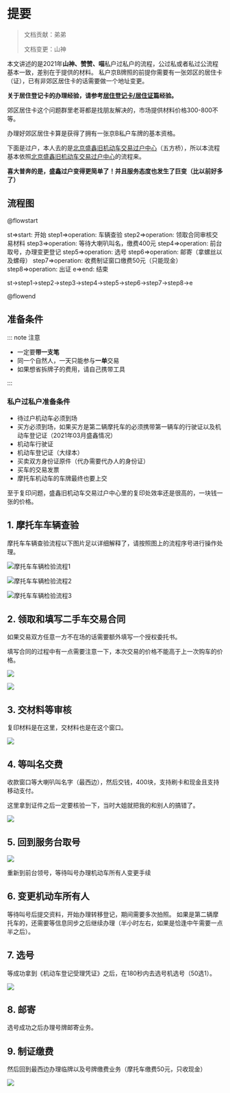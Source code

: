 # 提要
> 文档贡献：弟弟
> 
> 文档变更：山神

本文讲述的是2021年**山神、赞赞、喵**私户过私户的流程，公过私或者私过公流程基本一致，差别在于提供的材料。
私户京B牌照的前提你需要有一张郊区的居住卡（证），已有非郊区居住卡的话需要做一个地址变更。

**关于居住登记卡的办理经验，请参考[居住登记卡/居住证](/driver-license/tmpid.html)篇经验。**

郊区居住卡这个问题群里老哥都是找朋友解决的，市场提供材料价格300-800不等。

办理好郊区居住卡算是获得了拥有一张京B私户车牌的基本资格。

下面是过户，本人去的是[北京盛鑫旧机动车交易过户中心](https://ditu.amap.com/place/B0FFI906F0)（五方桥），所以本流程基本依照[北京盛鑫旧机动车交易过户中心](https://ditu.amap.com/place/B0FFI906F0)的流程来。

**喜大普奔的是，盛鑫过户变得更简单了！并且服务态度也发生了巨变（比以前好多了）**


## 流程图

@flowstart

st=>start: 开始
step1=>operation: 车辆查验
step2=>operation: 领取合同审核交易材料
step3=>operation: 等待大喇叭叫名，缴费400元
step4=>operation: 前台取号，办理变更登记
step5=>operation: 选号
step6=>operation: 邮寄（拿螺丝以及螺母）
step7=>operation: 收费制证窗口缴费50元（只能现金）
step8=>operation: 出证
e=>end: 结束

st->step1->step2->step3->step4->step5->step6->step7->step8->e

@flowend

## 准备条件

::: note 注意

- 一定要**带一支笔**
- 同一个自然人，一天只能参与**一单**交易
- 如果想省拆牌子的费用，请自己携带工具

:::
### 私户过私户准备条件

- 待过户机动车必须到场
- 买方必须到场，如果买方是第二辆摩托车的必须携带第一辆车的行驶证以及机动车登记证（2021年03月盛鑫情况）
- 机动车行驶证
- 机动车登记证（大绿本）
- 买卖双方身份证原件（代办需要代办人的身份证）
- 买车的交易发票
- 摩托车机动车的车牌最终也要上交

至于复印问题，盛鑫旧机动车交易过户中心里的复印处效率还是很高的，一块钱一张的价格。

## 1. 摩托车车辆查验

摩托车车辆查验流程以下图片足以详细解释了，请按照图上的流程序号进行操作处理。

![摩托车车辆检验流程1](https://inews.gtimg.com/newsapp_ls/0/13323297075/0)

![摩托车车辆检验流程2](https://inews.gtimg.com/newsapp_ls/0/13323297078/0)

![摩托车车辆检验流程3](https://inews.gtimg.com/newsapp_ls/0/13323297067/0)

## 2. 领取和填写二手车交易合同

如果交易双方任意一方不在场的话需要额外填写一个授权委托书。

填写合同的过程中有一点需要注意一下，本次交易的价格不能高于上一次购车的价格。

![](https://wkphoto.cdn.bcebos.com/7a899e510fb30f248df1d17dd895d143ad4b0360.jpg)

![](https://ae01.alicdn.com/kf/H2281cc365b3e43e9a708f362d83477b3Q.jpg)

## 3. 交材料等审核

复印材料是在这里，交材料也是在这个窗口。

![](https://ae01.alicdn.com/kf/Hc4c16bdf599948d69e3633a2d07c32c4p.jpg)

## 4. 等叫名交费

收款窗口等大喇叭叫名字（最西边），然后交钱，400块，支持刷卡和现金且支持移动支付。

这里拿到证件之后一定要核验一下，当时大姐就把我的和别人的搞错了。

![](https://ae01.alicdn.com/kf/H57b08459caee431586bb27181f398866u.jpg)

## 5. 回到服务台取号

![](https://wkphoto.cdn.bcebos.com/7a899e510fb30f248df1d17dd895d143ad4b0360.jpg)

重新到前台领号，等待叫号办理机动车所有人变更手续

## 6. 变更机动车所有人

等待叫号后提交资料，开始办理转移登记，期间需要多次拍照。
如果是第二辆摩托车的，还需要等信息同步之后继续办理（半小时左右，如果是恰逢中午需要一点半之后）。

## 7. 选号
等成功拿到《机动车登记受理凭证》之后，在180秒内去选号机选号（50选1）。

![](https://ae01.alicdn.com/kf/H06510751ee5941c6bd215cc10018ea66n.jpg)

## 8. 邮寄
选号成功之后办理号牌邮寄业务。

## 9. 制证缴费
然后回到最西边办理临牌以及号牌缴费业务（摩托车缴费50元，只收现金）

![](https://ae01.alicdn.com/kf/H13fbe5d8db034c4a8cea9cf8457d11a6x.jpg)